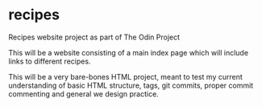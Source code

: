 # recipes
Recipes website project as part of The Odin Project

This will be a website consisting of a main index page which will
include links to different recipes.

This will be a very bare-bones HTML project, meant to test my 
current understanding of basic HTML structure, tags, git commits, 
proper commit commenting and general we design practice.